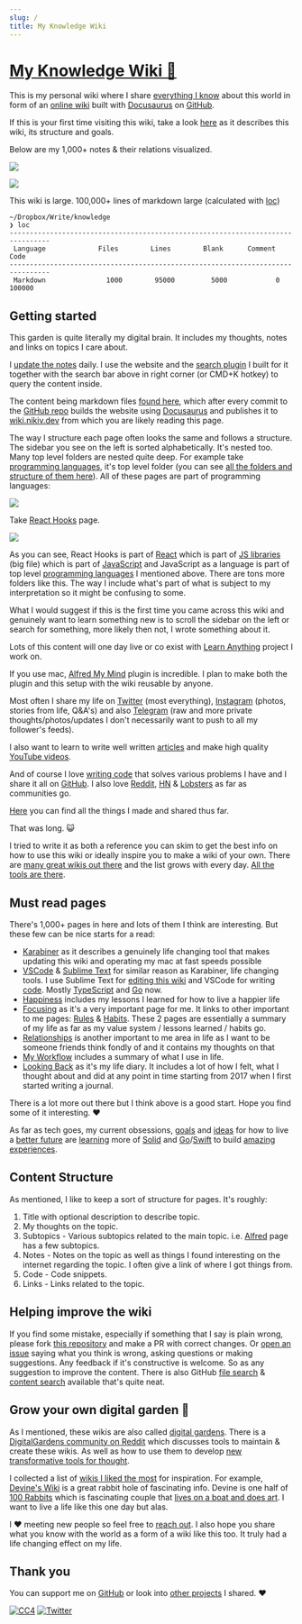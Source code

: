 ```yaml
---
slug: /
title: My Knowledge Wiki
---
```


# [My Knowledge Wiki 🌿](https://wiki.nikiv.dev)

This is my personal wiki where I share [everything I know](sharing/everything-I-know.md) about this world in form of an [online wiki](other/wiki-workflow.md) built with [Docusaurus](tools/docusaurus.md) on [GitHub](https://github.com/nikitavoloboev/knowledge).

If this is your first time visiting this wiki, take a look [here](#getting-started) as it describes this wiki, its structure and goals.

Below are my 1,000+ notes & their relations visualized.

![](https://i.imgur.com/SbhfKGm.png)

![](https://i.imgur.com/ODDdwde.png)

This wiki is large. 100,000+ lines of markdown large (calculated with [loc](https://github.com/cgag/loc))

```
~/Dropbox/Write/knowledge
❯ loc
--------------------------------------------------------------------------------
 Language             Files        Lines        Blank      Comment         Code
--------------------------------------------------------------------------------
 Markdown               1000        95000         5000            0        100000
```

## Getting started

This garden is quite literally my digital brain. It includes my thoughts, notes and links on topics I care about.

I [update the notes](other/wiki-workflow.md) daily. I use the website and the [search plugin](https://github.com/nikitavoloboev/alfred-my-mind) I built for it together with the search bar above in right corner (or CMD+K hotkey) to query the content inside.

The content being markdown files [found here](https://github.com/nikitavoloboev/knowledge/tree/main/docs), which after every commit to the [GitHub repo](https://github.com/nikitavoloboev/knowledge) builds the website using [Docusaurus](tools/docusaurus.md) and publishes it to [wiki.nikiv.dev](https://wiki.nikiv.dev) from which you are likely reading this page.

The way I structure each page often looks the same and follows a structure. The sidebar you see on the left is sorted alphabetically. It's nested too. Many top level folders are nested quite deep. For example take [programming languages](programming-languages/programming-languages.md), it's top level folder (you can see [all the folders and structure of them here](https://github.com/nikitavoloboev/knowledge/blob/main/SUMMARY.md)). All of these pages are part of programming languages:

![](https://i.imgur.com/wBj77ch.png)

Take [React Hooks](programming-languages/javascript/js-libraries/react/react-hooks.md) page.

![](https://i.imgur.com/epRiB3A.png)

As you can see, React Hooks is part of [React](programming-languages/javascript/js-libraries/react/react.md) which is part of [JS libraries](programming-languages/javascript/js-libraries/js-libraries.md) (big file) which is part of [JavaScript](programming-languages/javascript/javascript.md) and JavaScript as a language is part of top level [programming languages](programming-languages/programming-languages.md) I mentioned above. There are tons more folders like this. The way I include what's part of what is subject to my interpretation so it might be confusing to some.

What I would suggest if this is the first time you came across this wiki and genuinely want to learn something new is to scroll the sidebar on the left or search for something, more likely then not, I wrote something about it.

Lots of this content will one day live or co exist with [Learn Anything](ideas/learn-anything.md) project I work on.

If you use mac, [Alfred My Mind](https://github.com/nikitavoloboev/alfred-my-mind) plugin is incredible. I plan to make both the plugin and this setup with the wiki reusable by anyone.

Most often I share my life on [Twitter](https://twitter.com/nikitavoloboev) (most everything), [Instagram](https://www.instagram.com/nikitavoloboev/) (photos, stories from life, Q&A's) and also [Telegram](https://t.me/niki_log) (raw and more private thoughts/photos/updates I don't necessarily want to push to all my follower's feeds).

I also want to learn to write well written [articles](sharing/my-articles.md) and make high quality [YouTube videos](https://www.youtube.com/channel/UCEKqrUfr_FMKIO9XSJS4vDw/videos).

And of course I love [writing code](sharing/my-github.md) that solves various problems I have and I share it all on [GitHub](https://github.com/nikitavoloboev). I also love [Reddit](https://reddit.com/user/nikivi), [HN](https://news.ycombinator.com/user?id=nikivi) & [Lobsters](https://lobste.rs/u/nikivi) as far as communities go.

[Here](sharing/sharing.md) you can find all the things I made and shared thus far.

That was long. 😺

I tried to write it as both a reference you can skim to get the best info on how to use this wiki or ideally inspire you to make a wiki of your own. There are [many great wikis out there](other/wiki-workflow.md#similar-wikis-i-liked) and the list grows with every day. [All the tools are there](other/wiki-workflow.md).

## Must read pages

There's 1,000+ pages in here and lots of them I think are interesting. But these few can be nice starts for a read:

- [Karabiner](macOS/apps/karabiner/karabiner.md) as it describes a genuinely life changing tool that makes updating this wiki and operating my mac at fast speeds possible
- [VSCode](text-editors/vs-code/vs-code.md) & [Sublime Text](text-editors/sublime-text/sublime-text.md) for similar reason as Karabiner, life changing tools. I use Sublime Text for [editing this wiki](other/wiki-workflow.md) and VSCode for writing [code](programming/programming.md). Mostly [TypeScript](programming-languages/typescript/typescript.md) and [Go](programming-languages/go/go.md) now.
- [Happiness](life/happiness.md) includes my lessons I learned for how to live a happier life
- [Focusing](focusing/focusing.md) as it's a very important page for me. It links to other important to me pages: [Rules](focusing/rules.md) & [Habits](focusing/habits.md). These 2 pages are essentially a summary of my life as far as my value system / lessons learned / habits go.
- [Relationships](relationships/relationships.md) is another important to me area in life as I want to be someone friends think fondly of and it contains my thoughts on that
- [My Workflow](sharing/my-workflow.md) includes a summary of what I use in life.
- [Looking Back](looking-back/looking-back.md) as it's my life diary. It includes a lot of how I felt, what I thought about and did at any point in time starting from 2017 when I first started writing a journal.

There is a lot more out there but I think above is a good start. Hope you find some of it interesting. ♥️

As far as tech goes, my current obsessions, [goals](focusing/goals.md) and [ideas](ideas/ideas.md) for how to live a [better future](future/future.md) are [learning](education/learning.md) more of [Solid](programming-languages/javascript/js-libraries/solid.md) and [Go](programming-languages/go/go.md)/[Swift](programming-languages/swift/swift.md) to build [amazing experiences](design/design-inspiration.md).

## Content Structure

As mentioned, I like to keep a sort of structure for pages. It's roughly:

1. Title with optional description to describe topic.
2. My thoughts on the topic.
3. Subtopics - Various subtopics related to the main topic. i.e. [Alfred](macOS/apps/alfred/alfred.md) page has a few subtopics.
4. Notes - Notes on the topic as well as things I found interesting on the internet regarding the topic. I often give a link of where I got things from.
5. Code - Code snippets.
6. Links - Links related to the topic.

## Helping improve the wiki

If you find some mistake, especially if something that I say is plain wrong, please fork [this repository](https://github.com/nikitavoloboev/knowledge) and make a PR with correct changes. Or [open an issue](https://github.com/nikitavoloboev/knowledge/issues/new) saying what you think is wrong, asking questions or making suggestions. Any feedback if it's constructive is welcome. So as any suggestion to improve the content. There is also GitHub [file search](https://github.com/nikitavoloboev/knowledge/find/main) & [content search](https://github.com/nikitavoloboev/knowledge/search?q=karabiner&unscoped_q=karabiner) available that's quite neat.

## Grow your own digital garden 🌱

As I mentioned, these wikis are also called [digital gardens](https://joelhooks.com/digital-garden). There is a [DigitalGardens community on Reddit](https://www.reddit.com/r/DigitalGardens/) which discusses tools to maintain & create these wikis. As well as how to use them to develop [new transformative tools for thought](https://numinous.productions/ttft/).

I collected a list of [wikis I liked the most](other/wiki-workflow.md#similar-wikis-i-liked) for inspiration. For example, [Devine's Wiki](https://wiki.xxiivv.com/site/home.html) is a great rabbit hole of fascinating info. Devine is one half of [100 Rabbits](https://100r.co/site/home.html) which is fascinating couple that [lives on a boat and does art](https://www.youtube.com/watch?v=BW32yUEymvU). I want to live a life like this one day but alas.

I ♥️ meeting new people so feel free to [reach out](https://twitter.com/nikitavoloboev). I also hope you share what you know with the world as a form of a wiki like this too. It truly had a life changing effect on my life.

## Thank you

You can support me on [GitHub](https://github.com/sponsors/nikitavoloboev) or look into [other projects](https://nikiv.dev/projects) I shared. ♥️

[![CC4](https://img.shields.io/badge/license-CC4-0a0a0a.svg?style=flat&colorA=0a0a0a)](https://creativecommons.org/licenses/by/4.0/) [![Twitter](http://bit.ly/nikitatweet)](https://twitter.com/nikitavoloboev)
